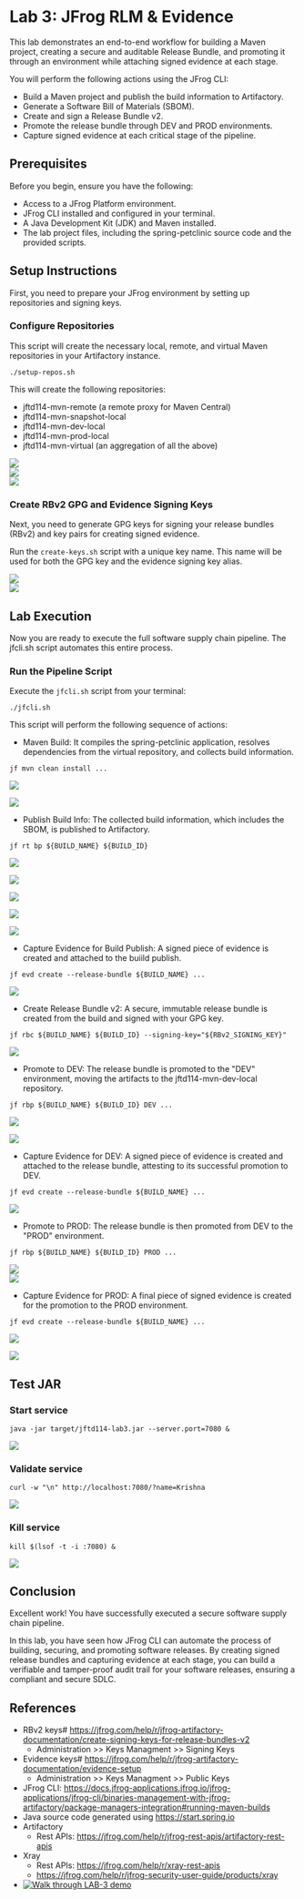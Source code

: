 # Lab 3: JFrog RLM & Evidence
This lab demonstrates an end-to-end workflow for building a Maven project, creating a secure and auditable Release Bundle, and promoting it through an environment while attaching signed evidence at each stage.

You will perform the following actions using the JFrog CLI:
- Build a Maven project and publish the build information to Artifactory.
- Generate a Software Bill of Materials (SBOM).
- Create and sign a Release Bundle v2.
- Promote the release bundle through DEV and PROD environments.
- Capture signed evidence at each critical stage of the pipeline.

## Prerequisites
Before you begin, ensure you have the following:
- Access to a JFrog Platform environment.
- JFrog CLI installed and configured in your terminal.
- A Java Development Kit (JDK) and Maven installed.
- The lab project files, including the spring-petclinic source code and the provided scripts.

## Setup Instructions
First, you need to prepare your JFrog environment by setting up repositories and signing keys.

### Configure Repositories
This script will create the necessary local, remote, and virtual Maven repositories in your Artifactory instance.
```
./setup-repos.sh
```
This will create the following repositories:
- jftd114-mvn-remote (a remote proxy for Maven Central)
- jftd114-mvn-snapshot-local
- jftd114-mvn-dev-local
- jftd114-mvn-prod-local
- jftd114-mvn-virtual (an aggregation of all the above)

<img src="./images/lab3-repo-0.png" /> <br/>
<img src="./images/lab3-repo-1.png" /> <br/>
<img src="./images/lab3-repo-2.png" /> <br/>

### Create RBv2 GPG and Evidence Signing Keys
Next, you need to generate GPG keys for signing your release bundles (RBv2) and key pairs for creating signed evidence.

Run the ```create-keys.sh``` script with a unique key name. This name will be used for both the GPG key and the evidence signing key alias.

<img src="./images/lab3-keys-0.png" /> <br/>
<img src="./images/lab3-keys-1.png" /> <br/>

## Lab Execution
Now you are ready to execute the full software supply chain pipeline. The jfcli.sh script automates this entire process.

### Run the Pipeline Script
Execute the ```jfcli.sh``` script from your terminal:
```
./jfcli.sh

```
This script will perform the following sequence of actions:

- Maven Build: It compiles the spring-petclinic application, resolves dependencies from the virtual repository, and collects build information.
```
jf mvn clean install ...
```

<img src="./images/lab3-mvn-0.png" /> <br/>

<img src="./images/lab3-mvn-1.png" /> <br/>

- Publish Build Info: The collected build information, which includes the SBOM, is published to Artifactory.
```
jf rt bp ${BUILD_NAME} ${BUILD_ID}
```

<img src="./images/lab3-bp-0.png" /> <br/>

<img src="./images/lab3-bp-1.png" /> <br/>

<img src="./images/lab3-bp-2.png" /> <br/>

<img src="./images/lab3-bp-3.png" /> <br/>

<img src="./images/lab3-bp-4.png" /> <br/>

- Capture Evidence for Build Publish: A signed piece of evidence is created and attached to the buiild publish.
```
jf evd create --release-bundle ${BUILD_NAME} ...
```

<img src="./images/lab3-bp-evd.png" /> <br/>

- Create Release Bundle v2: A secure, immutable release bundle is created from the build and signed with your GPG key.
```
jf rbc ${BUILD_NAME} ${BUILD_ID} --signing-key="${RBv2_SIGNING_KEY}"
```
<img src="./images/lab3-rbc-0.png" /> <br/>


- Promote to DEV: The release bundle is promoted to the "DEV" environment, moving the artifacts to the jftd114-mvn-dev-local repository.
```
jf rbp ${BUILD_NAME} ${BUILD_ID} DEV ...
```

<img src="./images/lab3-rbp-dev-0.png" /> <br/>

<img src="./images/lab3-rbp-dev-1.png" /> <br/>

- Capture Evidence for DEV: A signed piece of evidence is created and attached to the release bundle, attesting to its successful promotion to DEV.
```
jf evd create --release-bundle ${BUILD_NAME} ...
```

<img src="./images/lab3-rbp-dev-2.png" /> <br/>

- Promote to PROD: The release bundle is then promoted from DEV to the "PROD" environment.
```
jf rbp ${BUILD_NAME} ${BUILD_ID} PROD ...
```

<img src="./images/lab3-rbp-prod-0.png" /> <br/>
<img src="./images/lab3-rbp-prod-1.png" /> <br/>

- Capture Evidence for PROD: A final piece of signed evidence is created for the promotion to the PROD environment.
```
jf evd create --release-bundle ${BUILD_NAME} ...
```

<img src="./images/lab3-rbp-prod-2.png" /> <br/>

<img src="./images/lab3-rbp-prod-3.png" /> <br/>


## Test JAR

### Start service
```
java -jar target/jftd114-lab3.jar --server.port=7080 & 
```
<img src="./images/lab3-test-1.png" /> <br/>

### Validate service
```
curl -w "\n" http://localhost:7080/?name=Krishna
```

<img src="./images/lab3-test-2.png" /> <br/>

### Kill service
```
kill $(lsof -t -i :7080) &
```
<img src="./images/lab3-test-3.png" /> <br/>

## Conclusion
Excellent work! You have successfully executed a secure software supply chain pipeline.

In this lab, you have seen how JFrog CLI can automate the process of building, securing, and promoting software releases. By creating signed release bundles and capturing evidence at each stage, you can build a verifiable and tamper-proof audit trail for your software releases, ensuring a compliant and secure SDLC.


## References
- RBv2 keys# https://jfrog.com/help/r/jfrog-artifactory-documentation/create-signing-keys-for-release-bundles-v2
    - Administration >> Keys Managment >> Signing Keys
- Evidence keys# https://jfrog.com/help/r/jfrog-artifactory-documentation/evidence-setup
    - Administration >> Keys Managment >> Public Keys
- JFrog CLI: https://docs.jfrog-applications.jfrog.io/jfrog-applications/jfrog-cli/binaries-management-with-jfrog-artifactory/package-managers-integration#running-maven-builds
- Java source code generated using https://start.spring.io
- Artifactory
    - Rest APIs: https://jfrog.com/help/r/jfrog-rest-apis/artifactory-rest-apis
- Xray
    - Rest APIs: https://jfrog.com/help/r/xray-rest-apis
    - https://jfrog.com/help/r/jfrog-security-user-guide/products/xray
- [![Walk through LAB-3 demo](https://img.youtube.com/vi/7rSrEa74eSA/0.jpg)](https://youtu.be/7rSrEa74eSA) 